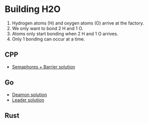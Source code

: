 # Building H2O

1. Hydrogen atoms (H) and oxygen atoms (O) arrive at the factory.
2. We only want to bond 2 H and 1 O.
3. Atoms only start bonding when 2 H and 1 O arrives.
4. Only 1 bonding can occur at a time.

## CPP

- [Semaphores + Barrier solution](./cpp/solution.cpp)

## Go

- [Deamon solution](./go/solution1/solution1.go)
- [Leader solution](./go/solution2/solution2.go)

## Rust


